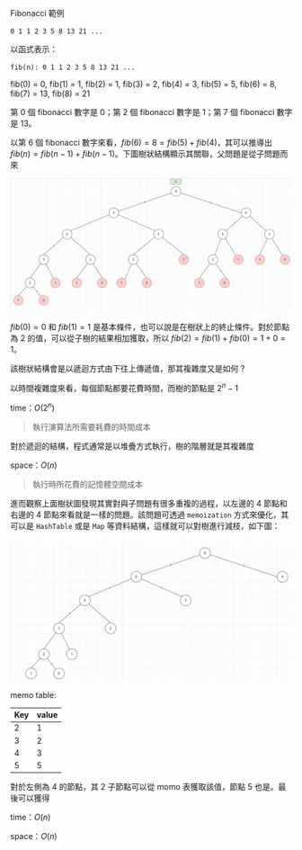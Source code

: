 Fibonacci 範例

```
0 1 1 2 3 5 8 13 21 ...
```


以函式表示：

```
fib(n): 0 1 1 2 3 5 8 13 21 ...
```

fib(0) = 0,
fib(1) = 1,
fib(2) = 1,
fib(3) = 2,
fib(4) = 3,
fib(5) = 5,
fib(6) = 8,
fib(7) = 13,
fib(8) = 21

第 0 個 fibonacci 數字是 0；第 2 個 fibonacci 數字是 1；第 7 個 fibonacci 數字是 13。

以第 6 個 fibonacci 數字來看，$fib(6) = 8 =  fib(5) + fib(4)$，其可以推導出 $fib(n) = fib(n-1) + fib(n-1)$。下圖樹狀結構顯示其關聯，父問題是從子問題而來

![fibonacci tree](images/fib7.png)

$fib(0) = 0$ 和 $fib(1) = 1$ 是基本條件，也可以說是在樹狀上的終止條件。對於節點為 2 的值，可以從子樹的結果相加獲取，所以 $fib(2) = fib(1) + fib(0) = 1 + 0 = 1$。

該樹狀結構會是以遞迴方式由下往上傳遞值，那其複雜度又是如何 ?

以時間複雜度來看，每個節點都要花費時間，而樹的節點是 $2^n-1$

time：$O(2^n)$

>執行演算法所需要耗費的時間成本

對於遞迴的結構，程式通常是以堆疊方式執行，樹的階層就是其複雜度

space：$O(n)$

>執行時所花費的記憶體空間成本

進而觀察上面樹狀圖發現其實對與子問題有很多重複的過程，以左邊的 4 節點和右邊的 4 節點來看就是一樣的問題。該問題可透過 `memoization` 方式來優化，其可以是 `HashTable` 或是 `Map` 等資料結構，這樣就可以對樹進行減枝，如下圖：

![pruning](images/fib7-pruning.png)

memo table:

| Key| value|
|---|---| 
|2|1|
|3|2|
|4|3|
|5|5|

對於左側為 4 的節點，其 2 子節點可以從 momo 表獲取該值，節點 5 也是。最後可以獲得

time：$O(n)$

space：$O(n)$